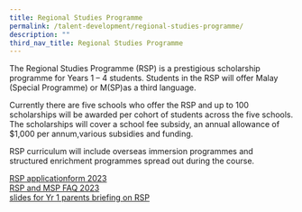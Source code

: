 ```yaml
---
title: Regional Studies Programme
permalink: /talent-development/regional-studies-programme/
description: ""
third_nav_title: Regional Studies Programme
---
```


The Regional Studies Programme (RSP) is a prestigious scholarship programme for Years 1 – 4 students. Students in the RSP will offer Malay (Special Programme) or M(SP)as a third language.

Currently there are five schools who offer the RSP and up to 100 scholarships will be awarded per cohort of students across the five schools. The scholarships will cover a school fee subsidy, an annual allowance of $1,000 per annum,various subsidies and funding.

RSP curriculum will include overseas immersion programmes and structured enrichment programmes spread out during the course.

[RSP applicationform 2023](/files/Talent%20Development/RSP/RSP-applicationform-2023.pdf)   
[RSP and MSP FAQ 2023](/files/Talent%20Development/RSP/RSP-and-MSP-FAQ-2023.pdf)   
[slides for Yr 1 parents briefing on RSP](/files/Talent%20Development/RSP/slides-for-Yr-1-parents-briefing-on-RSP-.pdf)